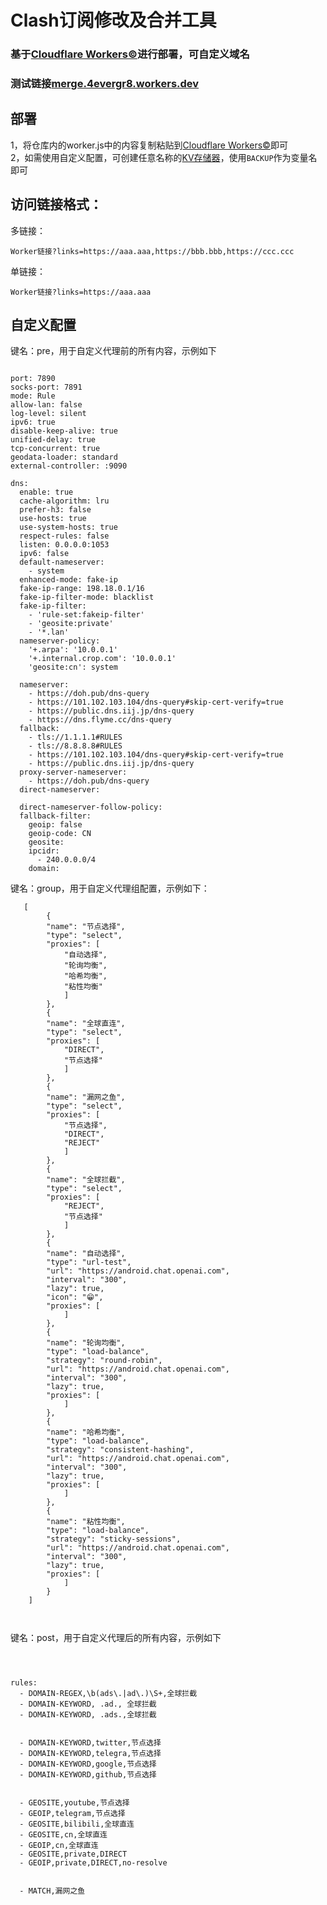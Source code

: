 # Clash订阅修改及合并工具
### 基于[Cloudflare Workers©](https://workers.cloudflare.com/)进行部署，可自定义域名  
### 测试链接[merge.4evergr8.workers.dev](https://merge.4evergr8.workers.dev?links=https://raw.githubusercontent.com/MetaCubeX/mihomo/refs/heads/Meta/docs/config.yaml)


## 部署  
1，将仓库内的worker.js中的内容复制粘贴到[Cloudflare Workers©](https://workers.cloudflare.com/)即可  
2，如需使用自定义配置，可创建任意名称的[KV存储器](https://developers.cloudflare.com/kv/)，使用`BACKUP`作为变量名即可  
## 访问链接格式：  
多链接：  
```plaintext
Worker链接?links=https://aaa.aaa,https://bbb.bbb,https://ccc.ccc
```
单链接：
```plaintext
Worker链接?links=https://aaa.aaa
```




## 自定义配置
键名：pre，用于自定义代理前的所有内容，示例如下
```plaintext

port: 7890
socks-port: 7891
mode: Rule
allow-lan: false
log-level: silent
ipv6: true
disable-keep-alive: true
unified-delay: true
tcp-concurrent: true
geodata-loader: standard
external-controller: :9090

dns:
  enable: true
  cache-algorithm: lru
  prefer-h3: false
  use-hosts: true
  use-system-hosts: true
  respect-rules: false
  listen: 0.0.0.0:1053
  ipv6: false
  default-nameserver:
    - system
  enhanced-mode: fake-ip
  fake-ip-range: 198.18.0.1/16
  fake-ip-filter-mode: blacklist
  fake-ip-filter:
    - 'rule-set:fakeip-filter'
    - 'geosite:private'
    - '*.lan'
  nameserver-policy:
    '+.arpa': '10.0.0.1'
    '+.internal.crop.com': '10.0.0.1'
    'geosite:cn': system

  nameserver:
    - https://doh.pub/dns-query
    - https://101.102.103.104/dns-query#skip-cert-verify=true
    - https://public.dns.iij.jp/dns-query
    - https://dns.flyme.cc/dns-query
  fallback:
    - tls://1.1.1.1#RULES
    - tls://8.8.8.8#RULES
    - https://101.102.103.104/dns-query#skip-cert-verify=true
    - https://public.dns.iij.jp/dns-query
  proxy-server-nameserver:
    - https://doh.pub/dns-query
  direct-nameserver:

  direct-nameserver-follow-policy:
  fallback-filter:
    geoip: false
    geoip-code: CN
    geosite:
    ipcidr:
      - 240.0.0.0/4
    domain:

```
键名：group，用于自定义代理组配置，示例如下：
```plaintext
   [
    	{
        "name": "节点选择",
        "type": "select",
        "proxies": [
            "自动选择",
            "轮询均衡",
            "哈希均衡",
            "粘性均衡"
        	]
    	},
    	{
        "name": "全球直连",
        "type": "select",
        "proxies": [
            "DIRECT",
            "节点选择"
        	]
    	},
        {
        "name": "漏网之鱼",
        "type": "select",
        "proxies": [
            "节点选择",
            "DIRECT",
            "REJECT"
        	]
    	},
    	{
        "name": "全球拦截",
        "type": "select",
        "proxies": [
            "REJECT",
            "节点选择"
        	]
    	},
        {
        "name": "自动选择",
        "type": "url-test",
        "url": "https://android.chat.openai.com",
        "interval": "300",
        "lazy": true,
        "icon": "😁",
        "proxies": [
            ]
        },
        {
        "name": "轮询均衡",
        "type": "load-balance",
        "strategy": "round-robin",
        "url": "https://android.chat.openai.com",
        "interval": "300",
        "lazy": true,
        "proxies": [    
            ]
        },
        {
        "name": "哈希均衡",
        "type": "load-balance",
        "strategy": "consistent-hashing",
        "url": "https://android.chat.openai.com",
        "interval": "300",
        "lazy": true,
        "proxies": [    
            ]
        },
        {
        "name": "粘性均衡",
        "type": "load-balance",
        "strategy": "sticky-sessions",
        "url": "https://android.chat.openai.com",
        "interval": "300",
        "lazy": true,
        "proxies": [    
            ]
        }
    ]



```
键名：post，用于自定义代理后的所有内容，示例如下
```plaintext



rules:
  - DOMAIN-REGEX,\b(ads\.|ad\.)\S+,全球拦截
  - DOMAIN-KEYWORD, .ad., 全球拦截
  - DOMAIN-KEYWORD, .ads.,全球拦截


  - DOMAIN-KEYWORD,twitter,节点选择
  - DOMAIN-KEYWORD,telegra,节点选择
  - DOMAIN-KEYWORD,google,节点选择
  - DOMAIN-KEYWORD,github,节点选择


  - GEOSITE,youtube,节点选择
  - GEOIP,telegram,节点选择             
  - GEOSITE,bilibili,全球直连
  - GEOSITE,cn,全球直连
  - GEOIP,cn,全球直连
  - GEOSITE,private,DIRECT
  - GEOIP,private,DIRECT,no-resolve

  
  - MATCH,漏网之鱼



```



